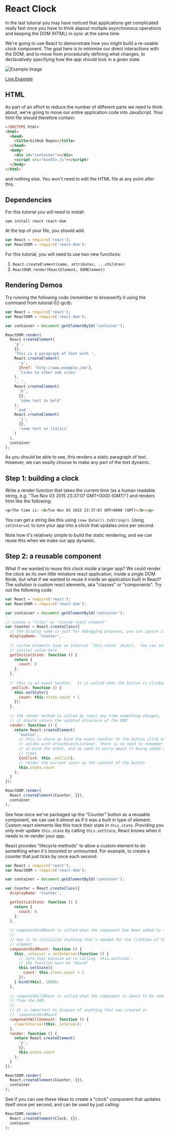 # React Clock

In the last tutorial you may have noticed that applications get complicated really fast once you have to think abpout multiple asynchronous operations and keeping the DOM (HTML) in sync at the same time.

We're going to use React to demonstrate how you might build a re-usable clock component.  The goal here is to minimise our direct interactions with the DOM, and to move from procedurally defining what changes, to declaratively specifying how the app should look in a given state.

![Example Image](example.png)

[Live Example](https://rawgit.com/ForbesLindesay/tutorials-for-building-real-apps/master/04-react-clock/solution/index.html)

## HTML

As part of an effort to reduce the number of different parts we need to think about, we're going to move our entire application code into JavaScript.  Your html file should therefore contain:

```html
<!DOCTYPE html>
<html>
  <head>
    <title>GitHub Repos</title>
  </head>
  <body>
    <div id="container"></div>
    <script src="bundle.js"></script>
  </body>
</html>
```

and nothing else. You won't need to edit the HTML file at any point after this.

## Dependencies

For this tutorial you will need to install:

```
npm install react react-dom
```

At the top of your file, you should add:

```js
var React = require('react');
var ReactDOM = require('react-dom');
```

For this tutorial, you will need to use two new functions:

1. `React.createElement(name, attributes, ...children)`
2. `ReactDOM.render(ReactElement, DOMElement)`

## Rendering Demos

Try running the following code (remember to browserify it using the command from tutorial 02-gcd):

```js
var React = require('react');
var ReactDOM = require('react-dom');

var container = document.getElementById('container');

ReactDOM.render(
  React.createElement(
    'p',
    {},
    'This is a paragraph of text with ',
    React.createElement(
      'a',
      {href: 'http://www.example.com'},
      'links to other web sites'
    ),
    ', ',
    React.createElement(
      'b',
      {},
      'some text in bold'
    ),
    ' and ',
    React.createElement(
      'i',
      {},
      'some text in italics'
    )
  ),
  container
);
```

As you should be able to see, this renders a static paragraph of text.  However, we can easilly choose to make any part of the text dynamic.

## Step 1: building a clock

Write a render function that takes the current time (as a human readable string, e.g. "Tue Nov 03 2015 23:37:07 GMT+0000 (GMT)") and renders html like the following:

```html
<p>The time is: <b>Tue Nov 03 2015 23:37:07 GMT+0000 (GMT)</b></p>
```

You can get a string like this using `(new Date()).toString()`.  Using `setInterval` to turn your app into a clock that updates once per second.

Note how it's relatively simple to build the static rendering, and we can reuse this when we make our app dynamic.

## Step 2: a reusable component

What if we wanted to reuse this clock inside a larger app?  We could render the clock as its own little minature react application, inside a single DOM Node, but what if we wanted to reuse it inside an application built in React?  The sollution is custom react elements, aka "classes" or "components".  Try out the following code:

```js
var React = require('react');
var ReactDOM = require('react-dom');

var container = document.getElementById('container');

// create a "class" or "custom react element"
var Counter = React.createClass({
  // the display name is just for debugging purposes, you can ignore it
  displayName: 'Counter',
  
  // custom elements have an internal `this.state` object.  You can set its
  // initial value here
  getInitialState: function () {
    return {
      count: 0
    };
  },
  
  // this is an event handler.  It is called when the button is clicked
  _onClick: function () {
    this.setState({
      count: this.state.count + 1
    });
  },
  
  // the render method is called by react any time something changes,
  // it should return the updated structure of the DOM.
  render: function () {
    return React.createElement(
      'button',
      // this is where we bind the event handler to the button click event
      // unlike with attachEventListener, there is no need to remember to
      // un-bind the event, and no need to worry about it being added multiple
      // times
      {onClick: this._onClick},
      // render the current count as the content of the button
      this.state.count
    );
  }
});

ReactDOM.render(
  React.createElement(Counter, {}),
  container
);
```

See how once we've packaged up the "Counter" button as a reusable component, we can use it almost as if it was a built in type of element.  Custom react elements like this track their state in `this.state`.  Providing you only ever update `this.state` by calling `this.setState`, React knows when it needs to re-render your app.

React provides "lifecycle methods" to allow a custom element to do something when it's mounted or unmounted.  For example, to create a counter that just ticks by once each second:

```js
var React = require('react');
var ReactDOM = require('react-dom');

var container = document.getElementById('container');

var Counter = React.createClass({
  displayName: 'Counter',

  getInitialState: function () {
    return {
      count: 0
    };
  },
  
  // componentDidMount is called when the component has been added to the DOM
  //
  // Use it to initialise anything that's needed for the lifetime of the
  // element
  componentDidMount: function () {
    this._interval = setInterval(function () {
      // note that because we're calling `this.setState`,
      // the function must be "bound"
      this.setState({
        count: this.state.count + 1
      });
    }.bind(this), 1000);
  },
  
  // componetWillMount is called when the component is about to be removed
  // from the DOM.
  //
  // It is important to dispose of anything that was created in
  // `componentDidMount`
  componentWillUnmount: function () {
    clearInterval(this._interval);
  },
  render: function () {
    return React.createElement(
      'p',
      {},
      this.state.count
    );
  }
});

ReactDOM.render(
  React.createElement(Counter, {}),
  container
);
```

See if you can use these ideas to create a "clock" component that updates itself once per second, and can be used by just calling:

```js
ReactDOM.render(
  React.createElement(Clock, {}),
  container
);
```